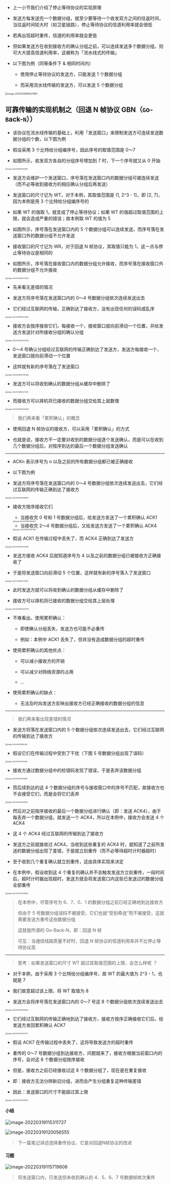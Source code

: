 - 上一小节我们介绍了停止等待协议的实现原理

- 发送方每发送完一个数据分组，就至少要等待一个收发双方之间的往返时间，当往返时间较大时（如卫星链路），停止等待协议的信道利用率就会很低

- 若再出现超时重传，信道的利用率就会更低

- 但如果发送方在收到接收方的确认分组之前，可以连续发送多个数据分组，则可大大提高信道利用率，这被称为「流水线式的传输」

- 以下图为例（同等条件下 & 相同时间内）

	- 使用停止等待协议的发送方，只能发送 1 个数据分组

	- 而采用流水线传输的发送方，可以发送 5 个数据分组

<img src="https://gitee.com/pj-l/imgs-1/raw/master/image-20220319061627993.png" alt="image-20220319061627993" style="zoom:50%;" />

## 可靠传输的实现机制之（回退 N 帧协议 GBN（`G`o-`B`ack-`N`））

- 该协议在流水线传输的基础上，利用「发送窗口」来限制发送方可连续发送数据分组的个数，以下图为例

- 假设采用 3 个比特给分组编序号，因此序号的取值范围是 0～7

- 如图所示，收发双方各自的分组序号增加到 7 时，下一个序号就又从 0 开始

<img src="https://gitee.com/pj-l/imgs-1/raw/master/image-20220319091304684.png" alt="image-20220319091304684" style="zoom:35%;" />

- 发送方会维护一个发送窗口，序号落在发送窗口内的数据分组可被连续发送（而不必等收到接收方的相应确认分组后再发送）

- 发送窗口的尺寸记为 WT，对于本例，其取值范围是 (1, 2^3 - 1]，即 [2, 7]，因为本例是用 3 个比特给分组编序号的

- 如果 WT 的值取 1，就变成了停止等待协议；如果 WT 的值超过取值范围的上限，就会造成严重的错误；故本例取 WT 的值为 5

- 如图所示，序号落在发送窗口内的 5 个数据分组可以连续发送，而序号落在发送窗口外的数据分组不允许发送

- 接收窗口的尺寸记为 WR，对于回退 N 帧协议，其取值只能为 1，这一点与停止等待协议是相同的

- 如图所示，序号落在接收窗口内的数据分组允许接收，而序号落在接收窗口外的数据分组不允许接收

<img src="https://gitee.com/pj-l/imgs-1/raw/master/image-20220319064712499.png" alt="image-20220319064712499" style="zoom:36%;" />

- 先来看无差错的情况

- 发送方将序号落在发送窗口内的 0～4 号数据分组依次连续发送出去

- 它们经过互联网的传输，正确到达了接收方，没有出现任何的误码或乱序

<img src="https://gitee.com/pj-l/imgs-1/raw/master/image-20220319092431260.png" alt="image-20220319092431260" style="zoom:36%;" />

- 接收方会按序接收它们，每接收一个，接收窗口就向前滑动一个位置，并给发送方发送针对所接收分组的确认分组

<img src="https://gitee.com/pj-l/imgs-1/raw/master/image-20220319092624729.png" alt="image-20220319092624729" style="zoom:36%;" />

- 0～4 号确认分组经过互联网的传输正确到达了发送方，发送方每接收一个，发送窗口就向前滑动一个位置

- 这样就有新的序号落在了发送窗口

<img src="https://gitee.com/pj-l/imgs-1/raw/master/image-20220319092740465.png" alt="image-20220319092740465" style="zoom:36%;" />

- 发送方可以将收到确认的数据分组从缓存中删除了

<img src="https://gitee.com/pj-l/imgs-1/raw/master/image-20220319093213795.png" alt="image-20220319093213795" style="zoom:36%;" />

- 而接收方可以择机将已接收的数据分组交给其上层数理

<img src="https://gitee.com/pj-l/imgs-1/raw/master/image-20220319093320928.png" alt="image-20220319093320928" style="zoom:36%;" />

> 我们再来看「累积确认」的概念

- 使用回退 N 帧协议的接收方，可以采用「累积确认」的方式

- 也就是说，接收方不一定要对收到的数据分组逐个发送确认，而是可以在收到几个数据分组后，对按序到达的最后一个数据分组发送确认

---

- ACKn 表示序号为 n 以及之前的所有数据分组都已被正确接收

- 以下图为例

- 发送方将序号落在发送窗口内的 0～4 号数据分组依次连续发送出去，它们经过互联网的传输正确到达了接收方

<img src="https://gitee.com/pj-l/imgs-1/raw/master/image-20220319093648610.png" alt="image-20220319093648610" style="zoom:36%;" />

- 接收方按序接收它们

	- 当接收完 0 号和 1 号数据分组后，给发送方发送了一个累积确认 ACK1

	<img src="https://gitee.com/pj-l/imgs-1/raw/master/image-20220319093809911.png" alt="image-20220319093809911" style="zoom:36%;" />

	- 当接收完 2～4 号数据分组后，又给发送方发送了一个累积确认 ACK4

	<img src="https://gitee.com/pj-l/imgs-1/raw/master/image-20220319093917362.png" alt="image-20220319093917362" style="zoom:36%;" />

- 假设 ACK1 在传输过程中丢失了，而 ACK4 正确到达了发送方

<img src="https://gitee.com/pj-l/imgs-1/raw/master/image-20220319094045106.png" alt="image-20220319094045106" style="zoom:36%;" />

- 发送方接收 ACK4 后就知道序号为 4 以及之前的数据分组已被接收方正确接收了

- 于是将发送窗口向前滑动 5 个位置，这样就有新的序号落入了发送窗口

<img src="https://gitee.com/pj-l/imgs-1/raw/master/image-20220319094139108.png" alt="image-20220319094139108" style="zoom:36%;" />

- 此时发送方就可以将收到确认的数据分组从缓存中删除了

- 接收方可以择机将已接收的数据分组交给其上层处理

<img src="https://gitee.com/pj-l/imgs-1/raw/master/image-20220319094254794.png" alt="image-20220319094254794" style="zoom:36%;" />

- 不难看出，使用累积确认：

	- 即使确认分组丢失，发送方也可能不必重传

	- 例如：本例中 ACK1 丢失了，但并没有造成数据分组的超时重传

- 使用累积确认的其他优点：

	- 可以减小接收方的开销

	- 可以减少对网络资源的占用

	- ...

- 使用累积确认的缺点：

	- 无法及时向发送方反映出接收方已经正确接收的数据分组的信息

---

> 我们再来看出现差错的情况

- 发送方将落在发送窗口内的 5 个数据分组依次连续发送出去，它们经过互联网的传输到达了接收方

<img src="https://gitee.com/pj-l/imgs-1/raw/master/image-20220319110810182.png" alt="image-20220319110810182" style="zoom:36%;" />

- 假设它们在传输过程中受到了干扰（下图 5 号数据分组出现了误码）

<img src="https://gitee.com/pj-l/imgs-1/raw/master/image-20220319111010680.png" alt="image-20220319111010680" style="zoom:36%;" />

- 接收方通过数据分组中的检错码发现了错误，于是丢弃该数据分组

<img src="https://gitee.com/pj-l/imgs-1/raw/master/image-20220319111106856.png" alt="image-20220319111106856" style="zoom:36%;" />

- 而后续到达的这 4 个数据分组的序号与接收窗口中的序号不匹配，故接收方也不会接受它们，而是会将它们丢弃

<img src="https://gitee.com/pj-l/imgs-1/raw/master/image-20220319111400825.png" alt="image-20220319111400825" style="zoom:36%;" />

- 然后对之前按序接收的最后一个数据分组进行确认（即：发送 ACK4），由于每丢弃一个数据分组，就发送一个 ACK4，所以在本例中，接收方会发送 4 个 ACK4

- 这 4 个 ACK4 经过互联网的传输到达了接收方

- 发送方之前就接收过 ACK4，当收到这些重复的 ACK4 时，就知道了之前所发送的数据分组出现了差错，于是就立刻重传（而不必等待超时计时器超时）

- 至于收到几个重复确认就立刻重传，这由具体实现来决定

- 在本例中，假设收到这 4 个重复的确认并不会触发发送方立刻重传，一段时间后，超时计时器出现超时，发送方就会将发送窗口内这些已发送过的数据分组全部重传

<img src="https://gitee.com/pj-l/imgs-1/raw/master/image-20220319112230083.png" alt="image-20220319112230083" style="zoom:36%;" />

> 在本例中，尽管序号为 6、7、0、1 的数据分组之前已经正确地到达接收方
>
> 但由于 5 号数据分组误码不被接受，它们也就“受到牵连”而不被接受，这就需要发送方重传这些数据分组
>
> 这就是所谓的 Go-Back-N，即：回退 N 帧
>
> 可见：当通信线路质量不好时，回退 N 帧协议的信道利用率并不比停止等待协议高

---

> 思考：如果发送窗口的尺寸 WT 超过其取值范围的上限，会怎么样呢 ？

- 对于本例，由于采用 3 个比特给分组编序号，故 WT 的最大值为 2^3 - 1，也就是 7

- 我们故意超过该上限，将 WT 取值为 8

- 发送方会将序号落在发送窗口内的 0～7 号这 8 个数据分组依次连续发送出去

<img src="https://gitee.com/pj-l/imgs-1/raw/master/image-20220319112846083.png" alt="image-20220319112846083" style="zoom:36%;" />

- 它们经过互联网的传输正确地到达了接收方，接收方按序正确接收它们后，给发送方发回累积确认 ACK7

<img src="https://gitee.com/pj-l/imgs-1/raw/master/image-20220319113027070.png" alt="image-20220319113027070" style="zoom:36%;" />

- 假设 ACK7 在传输过程中丢失了，这将导致发送方的超时重传

- 重传的 0～7 号数据分组到达接收方，问题就来了，接收方根据当前窗口内的序号，会对这 8 个数据分组按序接收

- 但是，接收方之前已经接收过这 8 个数据分组了，现在是在重复接收

- 即：接收方无法分辨新旧分组，进而会产生分组重复这种传输差错

- 因此：发送窗口的尺寸不能超过其上限

<img src="https://gitee.com/pj-l/imgs-1/raw/master/image-20220319113638349.png" alt="image-20220319113638349" style="zoom:36%;" />

#### 小结

![image-20220319115311727](https://gitee.com/pj-l/imgs-1/raw/master/image-20220319115311727.png)

![image-20220319120056555](https://gitee.com/pj-l/imgs-1/raw/master/image-20220319120056555.png)

> 下一篇笔记讲述选择重传协议，它是对回退N帧协议的改进

#### 习题

![image-20220319115719608](https://gitee.com/pj-l/imgs-1/raw/master/image-20220319115719608.png)

> 将发送窗口内，已发送但未收到确认的 4、5、6、7 号数据帧依次重传
